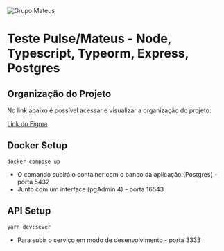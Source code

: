 ![Grupo Mateus](https://static.wixstatic.com/media/37f7ab_e7549c2e94e049cd8a4d8e5e433e42fd~mv2.png/v1/fill/w_284,h_72,al_c,q_85,usm_0.66_1.00_0.01/GRUPO%20MATEUS%20new.webp)

# Teste Pulse/Mateus - Node, Typescript, Typeorm, Express, Postgres

## Organização do Projeto
No link abaixo é possível acessar e visualizar a organização do projeto:

<a href="https://www.figma.com/file/SHBt1EiFlUak21HzGBmi63/Mateus-SIGU?node-id=22%3A300">Link do Figma</a>


## Docker Setup
```
docker-compose up
```

* O comando subirá o container com o banco da aplicação (Postgres) - porta 5432
* Junto com um interface (pgAdmin 4) - porta 16543


## API Setup
```
yarn dev:sever
```

* Para subir o serviço em modo de desenvolvimento - porta 3333
